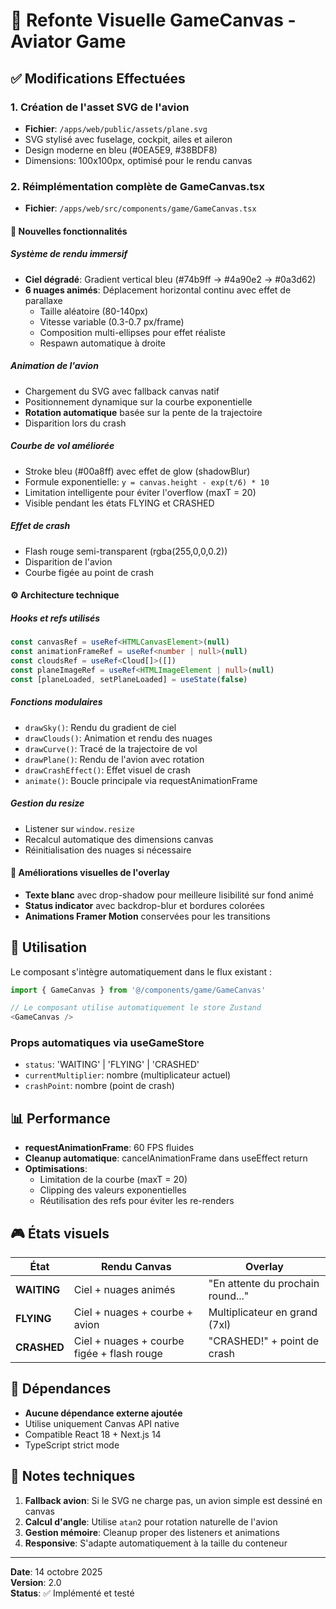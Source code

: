 # 🎨 Refonte Visuelle GameCanvas - Aviator Game

## ✅ Modifications Effectuées

### 1. **Création de l'asset SVG de l'avion**
- **Fichier**: `/apps/web/public/assets/plane.svg`
- SVG stylisé avec fuselage, cockpit, ailes et aileron
- Design moderne en bleu (#0EA5E9, #38BDF8)
- Dimensions: 100x100px, optimisé pour le rendu canvas

### 2. **Réimplémentation complète de GameCanvas.tsx**
- **Fichier**: `/apps/web/src/components/game/GameCanvas.tsx`

#### 🎯 Nouvelles fonctionnalités

##### **Système de rendu immersif**
- **Ciel dégradé**: Gradient vertical bleu (#74b9ff → #4a90e2 → #0a3d62)
- **6 nuages animés**: Déplacement horizontal continu avec effet de parallaxe
  - Taille aléatoire (80-140px)
  - Vitesse variable (0.3-0.7 px/frame)
  - Composition multi-ellipses pour effet réaliste
  - Respawn automatique à droite

##### **Animation de l'avion**
- Chargement du SVG avec fallback canvas natif
- Positionnement dynamique sur la courbe exponentielle
- **Rotation automatique** basée sur la pente de la trajectoire
- Disparition lors du crash

##### **Courbe de vol améliorée**
- Stroke bleu (#00a8ff) avec effet de glow (shadowBlur)
- Formule exponentielle: `y = canvas.height - exp(t/6) * 10`
- Limitation intelligente pour éviter l'overflow (maxT = 20)
- Visible pendant les états FLYING et CRASHED

##### **Effet de crash**
- Flash rouge semi-transparent (rgba(255,0,0,0.2))
- Disparition de l'avion
- Courbe figée au point de crash

#### ⚙️ Architecture technique

##### **Hooks et refs utilisés**
```typescript
const canvasRef = useRef<HTMLCanvasElement>(null)
const animationFrameRef = useRef<number | null>(null)
const cloudsRef = useRef<Cloud[]>([])
const planeImageRef = useRef<HTMLImageElement | null>(null)
const [planeLoaded, setPlaneLoaded] = useState(false)
```

##### **Fonctions modulaires**
- `drawSky()`: Rendu du gradient de ciel
- `drawClouds()`: Animation et rendu des nuages
- `drawCurve()`: Tracé de la trajectoire de vol
- `drawPlane()`: Rendu de l'avion avec rotation
- `drawCrashEffect()`: Effet visuel de crash
- `animate()`: Boucle principale via requestAnimationFrame

##### **Gestion du resize**
- Listener sur `window.resize`
- Recalcul automatique des dimensions canvas
- Réinitialisation des nuages si nécessaire

#### 🎨 Améliorations visuelles de l'overlay

- **Texte blanc** avec drop-shadow pour meilleure lisibilité sur fond animé
- **Status indicator** avec backdrop-blur et bordures colorées
- **Animations Framer Motion** conservées pour les transitions

## 🚀 Utilisation

Le composant s'intègre automatiquement dans le flux existant :

```typescript
import { GameCanvas } from '@/components/game/GameCanvas'

// Le composant utilise automatiquement le store Zustand
<GameCanvas />
```

### Props automatiques via useGameStore
- `status`: 'WAITING' | 'FLYING' | 'CRASHED'
- `currentMultiplier`: nombre (multiplicateur actuel)
- `crashPoint`: nombre (point de crash)

## 📊 Performance

- **requestAnimationFrame**: 60 FPS fluides
- **Cleanup automatique**: cancelAnimationFrame dans useEffect return
- **Optimisations**:
  - Limitation de la courbe (maxT = 20)
  - Clipping des valeurs exponentielles
  - Réutilisation des refs pour éviter les re-renders

## 🎮 États visuels

| État | Rendu Canvas | Overlay |
|------|--------------|---------|
| **WAITING** | Ciel + nuages animés | "En attente du prochain round..." |
| **FLYING** | Ciel + nuages + courbe + avion | Multiplicateur en grand (7xl) |
| **CRASHED** | Ciel + nuages + courbe figée + flash rouge | "CRASHED!" + point de crash |

## 🔧 Dépendances

- **Aucune dépendance externe ajoutée**
- Utilise uniquement Canvas API native
- Compatible React 18 + Next.js 14
- TypeScript strict mode

## 📝 Notes techniques

1. **Fallback avion**: Si le SVG ne charge pas, un avion simple est dessiné en canvas
2. **Calcul d'angle**: Utilise `atan2` pour rotation naturelle de l'avion
3. **Gestion mémoire**: Cleanup proper des listeners et animations
4. **Responsive**: S'adapte automatiquement à la taille du conteneur

---

**Date**: 14 octobre 2025  
**Version**: 2.0  
**Status**: ✅ Implémenté et testé
